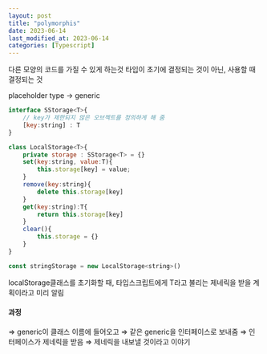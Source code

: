 ```yaml
---
layout: post
title: "polymorphis"
date: 2023-06-14
last_modified_at: 2023-06-14
categories: [Typescript]
---
```


다른 모양의 코드를 가질 수 있게 하는것
타입이 초기에 결정되는 것이 아닌, 사용할 때 결정되는 것

placeholder type → generic

```jsx
interface SStorage<T>{
	// key가 제한되지 않은 오브젝트를 정의하게 해 줌
	[key:string] : T
}

class LocalStorage<T>{
	private storage : SStorage<T> = {}
	set(key:string, value:T){
		this.storage[key] = value;
	}
	remove(key:string){
		delete this.storage[key]
	}
	get(key:string):T{
		return this.storage[key]
	}
	clear(){
		this.storage = {}
	}
}

const stringStorage = new LocalStorage<string>()
```

localStorage클래스를 초기화할 때, 타입스크립트에게 T라고 불리는 제네릭을 받을 계획이라고 미리 알림

#### 과정

⇒ generic이 클래스 이름에 들어오고 ⇒ 같은 generic을 인터페이스로 보내줌 ⇒ 인터페이스가 제네릭을 받음 ⇒ 제네릭을 내보낼 것이라고 이야기
